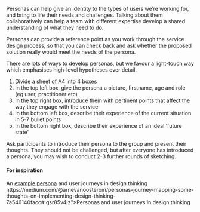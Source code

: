 Personas can help give an identity to the types of users we’re working for, and bring to life their needs and challenges. Talking about them collaboratively can help a team with different expertise develop a shared understanding of what they need to do.

Personas can provide a reference point as you work through the service design process, so that you can check back and ask whether the proposed solution really would meet the needs of the persona.

There are lots of ways to develop personas, but we favour a light-touch way which emphasises high-level hypotheses over detail.

<ol><li>Divide a sheet of A4 into 4 boxes</li><li>In the top left box, give the persona a picture, firstname, age and role (eg user, practitioner etc)</li><li>In the top right box, introduce them with pertinent points that affect the way they engage with the service</li><li>In the bottom left box, describe their experience of the current situation in 5-7 bullet points</li><li>In the bottom right box, describe their experience of an ideal ‘future state’</li></ol>

Ask participants to introduce their persona to the group and present their thoughts. They should not be challenged, but after everyone has introduced a persona, you may wish to conduct 2-3 further rounds of sketching.

<h4>For inspiration</h4>
An <a href="https://drive.google.com/open?id=0B0tr28lhzP30eUVEaldSVUhTUTQ">example persona</a>
 and user journeys in design thinking</a> </strong>https://medium.com/@arnevanoosterom/personas-journey-mapping-some-thoughts-on-implementing-design-thinking-7a546140facc#.gsr85v4jz">Personas and user journeys in design thinking</a> </strong>

